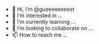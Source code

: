 - 👋 Hi, I’m @gueeeeeeeest
- 👀 I’m interested in ...
- 🌱 I’m currently learning ...
- 💞️ I’m looking to collaborate on ...
- 📫 How to reach me ...

<!---
gueeeeeeeest/gueeeeeeeest is a ✨ special ✨ repository because its `README.md` (this file) appears on your GitHub profile.
You can click the Preview link to take a look at your changes.
--->
